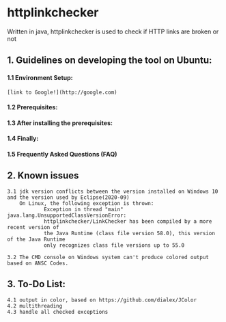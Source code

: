 # httplinkchecker
Written in java, httplinkchecker is used to check if HTTP links are broken or not

##  1. Guidelines on developing the tool on Ubuntu:

#### 	1.1 Environment Setup: 



	[link to Google!](http://google.com)






#### 	1.2 Prerequisites:
	
#### 	1.3 After installing the prerequisites:

#### 	1.4 Finally:

#### 	1.5 Frequently Asked Questions (FAQ)

##  2. Known issues
	3.1 jdk version conflicts between the version installed on Windows 10 and the version used by Eclipse(2020-09) 
		On Linux, the following exception is thrown:
				Exception in thread "main" java.lang.UnsupportedClassVersionError: 
				httplinkchecker/LinkChecker has been compiled by a more recent version of
				the Java Runtime (class file version 58.0), this version of the Java Runtime 
				only recognizes class file versions up to 55.0
				
	3.2 The CMD console on Windows system can't produce colored output based on ANSC Codes.
	
##  3. To-Do List:
	4.1 output in color, based on https://github.com/dialex/JColor
	4.2 multithreading
	4.3 handle all checked exceptions
